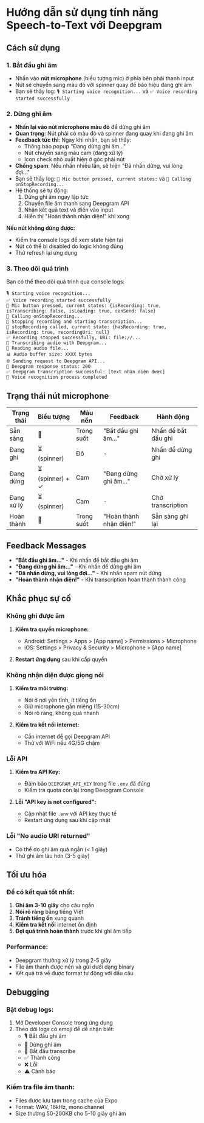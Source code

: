 # Hướng dẫn sử dụng tính năng Speech-to-Text với Deepgram

## Cách sử dụng

### 1. Bắt đầu ghi âm
- Nhấn vào **nút microphone** (biểu tượng mic) ở phía bên phải thanh input
- Nút sẽ chuyển sang màu đỏ với spinner quay để báo hiệu đang ghi âm
- Bạn sẽ thấy log: `🎙️ Starting voice recognition...` và `✅ Voice recording started successfully`

### 2. Dừng ghi âm
- **Nhấn lại vào nút microphone màu đỏ** để dừng ghi âm
- **Quan trọng**: Nút phải có màu đỏ và spinner đang quay khi đang ghi âm
- **Feedback tức thì**: Ngay khi nhấn, bạn sẽ thấy:
  - Thông báo popup "Đang dừng ghi âm..."
  - Nút chuyển sang màu cam (đang xử lý)
  - Icon check nhỏ xuất hiện ở góc phải nút
- **Chống spam**: Nếu nhấn nhiều lần, sẽ hiện "Đã nhấn dừng, vui lòng đợi..."
- Bạn sẽ thấy log: `🎯 Mic button pressed, current states:` và `🛑 Calling onStopRecording...`
- Hệ thống sẽ tự động:
  1. Dừng ghi âm ngay lập tức
  2. Chuyển file âm thanh sang Deepgram API
  3. Nhận kết quả text và điền vào input
  4. Hiển thị "Hoàn thành nhận diện!" khi xong

**Nếu nút không dừng được:**
- Kiểm tra console logs để xem state hiện tại
- Nút có thể bị disabled do logic không đúng
- Thử refresh lại ứng dụng

### 3. Theo dõi quá trình
Bạn có thể theo dõi quá trình qua console logs:

```
🎙️ Starting voice recognition...
✅ Voice recording started successfully
🎯 Mic button pressed, current states: {isRecording: true, isTranscribing: false, isLoading: true, canSend: false}
🛑 Calling onStopRecording...
🛑 Stopping recording and starting transcription...
🛑 stopRecording called, current state: {hasRecording: true, isRecording: true, recordingUri: null}
✅ Recording stopped successfully, URI: file://...
🎤 Transcribing audio with Deepgram...
📁 Reading audio file...
📊 Audio buffer size: XXXX bytes
🌐 Sending request to Deepgram API...
📡 Deepgram response status: 200
✅ Deepgram transcription successful: [text nhận diện được]
🏁 Voice recognition process completed
```

## Trạng thái nút microphone

| Trạng thái | Biểu tượng | Màu nền | Feedback | Hành động |
|-----------|-----------|---------|----------|----------|
| Sẵn sàng | 🎤 | Trong suốt | "Bắt đầu ghi âm..." | Nhấn để bắt đầu ghi |
| Đang ghi | ⏳ (spinner) | Đỏ | - | Nhấn để dừng ghi |
| Đang dừng | ⏳ (spinner) + ✓ | Cam | "Đang dừng ghi âm..." | Chờ xử lý |
| Đang xử lý | ⏳ (spinner) | Cam | - | Chờ transcription |
| Hoàn thành | 🎤 | Trong suốt | "Hoàn thành nhận diện!" | Sẵn sàng ghi lại |

## Feedback Messages

- **"Bắt đầu ghi âm..."** - Khi nhấn để bắt đầu ghi âm
- **"Đang dừng ghi âm..."** - Khi nhấn để dừng ghi âm
- **"Đã nhấn dừng, vui lòng đợi..."** - Khi nhấn spam nút dừng
- **"Hoàn thành nhận diện!"** - Khi transcription hoàn thành thành công

## Khắc phục sự cố

### Không ghi được âm
1. **Kiểm tra quyền microphone:**
   - Android: Settings > Apps > [App name] > Permissions > Microphone
   - iOS: Settings > Privacy & Security > Microphone > [App name]

2. **Restart ứng dụng** sau khi cấp quyền

### Không nhận diện được giọng nói
1. **Kiểm tra môi trường:**
   - Nói ở nơi yên tĩnh, ít tiếng ồn
   - Giữ microphone gần miệng (15-30cm)
   - Nói rõ ràng, không quá nhanh

2. **Kiểm tra kết nối internet:**
   - Cần internet để gọi Deepgram API
   - Thử với WiFi nếu 4G/5G chậm

### Lỗi API
1. **Kiểm tra API Key:**
   - Đảm bảo `DEEPGRAM_API_KEY` trong file `.env` đã đúng
   - Kiểm tra quota còn lại trong Deepgram Console

2. **Lỗi "API key is not configured":**
   - Cập nhật file `.env` với API key thực tế
   - Restart ứng dụng sau khi cập nhật

### Lỗi "No audio URI returned"
- Có thể do ghi âm quá ngắn (< 1 giây)
- Thử ghi âm lâu hơn (3-5 giây)

## Tối ưu hóa

### Để có kết quả tốt nhất:
1. **Ghi âm 3-10 giây** cho câu ngắn
2. **Nói rõ ràng** bằng tiếng Việt
3. **Tránh tiếng ồn** xung quanh
4. **Kiểm tra kết nối** internet ổn định
5. **Đợi quá trình hoàn thành** trước khi ghi âm tiếp

### Performance:
- Deepgram thường xử lý trong 2-5 giây
- File âm thanh được nén và gửi dưới dạng binary
- Kết quả trả về được format tự động với dấu câu

## Debugging

### Bật debug logs:
1. Mở Developer Console trong ứng dụng
2. Theo dõi logs có emoji để dễ nhận biết:
   - 🎙️ Bắt đầu ghi âm
   - 🛑 Dừng ghi âm
   - 🎤 Bắt đầu transcribe
   - ✅ Thành công
   - ❌ Lỗi
   - ⚠️ Cảnh báo

### Kiểm tra file âm thanh:
- Files được lưu tạm trong cache của Expo
- Format: WAV, 16kHz, mono channel
- Size thường 50-200KB cho 5-10 giây ghi âm
